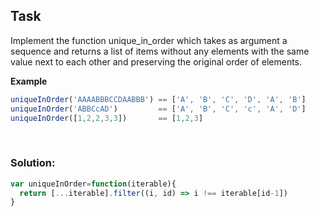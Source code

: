 ## Task

Implement the function unique_in_order which takes as argument a sequence and returns a list of items without any elements with the same value next to each other and preserving the original order of elements.

**Example**
```javascript
uniqueInOrder('AAAABBBCCDAABBB') == ['A', 'B', 'C', 'D', 'A', 'B']
uniqueInOrder('ABBCcAD')         == ['A', 'B', 'C', 'c', 'A', 'D']
uniqueInOrder([1,2,2,3,3])       == [1,2,3]
```

<br />

### Solution:
```javascript
var uniqueInOrder=function(iterable){
  return [...iterable].filter((i, id) => i !== iterable[id-1])
}
```